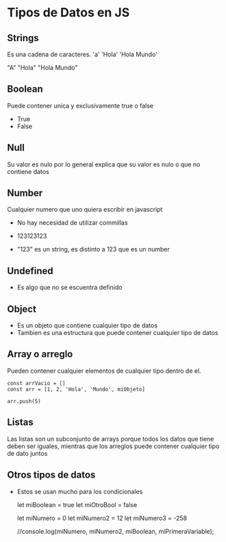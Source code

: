# Tipos de Datos en JS

## Strings
Es una cadena de caracteres. 'a' 'Hola' 'Hola Mundo'

"A" "Hola" "Hola Mundo"

## Boolean

Puede contener unica y exclusivamente true o false

- True
- False

## Null

Su valor es nulo por lo general explica que su valor es nulo o que no contiene datos

## Number

Cualquier numero que uno quiera escribir en javascript

- No hay necesidad de utilizar commillas 
- 123123123

- "123" es un string, es distinto a 123 que es un number

## Undefined

- Es algo que no se escuentra definido

## Object 

- Es un objeto que contiene cualquier tipo de datos
- Tambien es una estructura que puede contener cualquier tipo de datos

## Array o arreglo

Pueden contener cualquier elementos de cualquier tipo dentro de el.

    const arrVacio = []
    const arr = [1, 2, 'Hola', 'Mundo', miObjeto]

    arr.push(5)

## Listas

Las listas son un subconjunto de arrays porque todos los datos que tiene deben ser iguales, mientras que los arreglos puede contener cualquier tipo de dato juntos

## Otros tipos de datos
- Estos se usan mucho para los condicionales

    let miBoolean = true
    let miOtroBool = false

    let miNumero = 0
    let miNumero2 = 12
    let miNumero3 = -258

    //console.log(miNumero, miNumero2, miBoolean, miPrimeraVariable);
